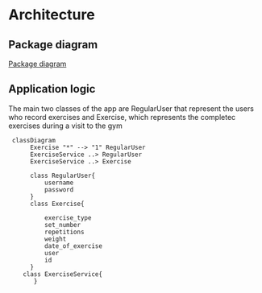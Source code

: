 # Architecture

## Package diagram

[Package diagram](https://github.com/sippohippo/ot-harjoitustyo/blob/master/dokumentaatio/packagediagram.png)

## Application logic

The main two classes of the app are RegularUser that represent the users who record exercises and Exercise, which represents the completec exercises during a visit to the gym

```mermaid
 classDiagram
      Exercise "*" --> "1" RegularUser
      ExerciseService ..> RegularUser
      ExerciseService ..> Exercise
     
      class RegularUser{
          username
          password
      }
      class Exercise{
          
          exercise_type
          set_number
          repetitions
          weight
          date_of_exercise
          user
          id
      }
    class ExerciseService{
       }       

```